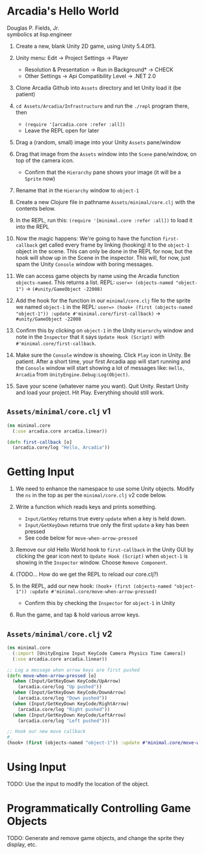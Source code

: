 # Arcadia's Hello World

Douglas P. Fields, Jr.  
symbolics at lisp.engineer

1. Create a new, blank Unity 2D game, using Unity 5.4.0f3.
2. Unity menu: Edit -> Project Settings -> Player
   * Resolution & Presentation -> Run in Background* -> CHECK
   * Other Settings -> Api Compatibility Level -> .NET 2.0
3. Clone Arcadia Github into `Assets` directory and let Unity load it (be patient)
4. `cd Assets/Arcadia/Infrastructure` and run the `./repl` program there, then
   * `(require '[arcadia.core :refer :all])`
   * Leave the REPL open for later
5. Drag a (random, small) image into your Unity `Assets` pane/window
6. Drag that image from the `Assets` window into the `Scene` pane/window, on top of the camera icon.
   * Confirm that the `Hierarchy` pane shows your image (it will be a `Sprite` now)
7. Rename that in the `Hierarchy` window to `object-1`
8. Create a new Clojure file in pathname `Assets/minimal/core.clj` with the contents below.
9. In the REPL, run this: `(require '[minimal.core :refer :all])` to load it into the REPL

10. Now the magic happens: 
We're going to have the function `first-callback` get called 
every frame by linking (hooking) it to the `object-1` object 
in the scene. This can only be done in the REPL for now, but the
hook will show up in the Scene in the inspector. This will, for
now, just spam the Unity `Console` window with boring messages.

10. We can access game objects by name using the Arcadia function `objects-named`. This returns a list. 
REPL: `user=> (objects-named "object-1")` ->
`(#unity/GameObject -22008)`

11. Add the hook for the function in our `minimal/core.clj` file to the sprite we named `object-1` in the REPL:
`user=> (hook+ (first (objects-named "object-1")) :update #'minimal.core/first-callback)` ->
`#unity/GameObject -22008`

12. Confirm this by clicking on `object-1` in the Unity `Hierarchy` window and note in the `Inspector` that it says `Update Hook (Script)` with `#'minimal.core/first-callback`.

13. Make sure the `Console` window is showing. Click `Play` icon in Unity. Be patient. After a short time, your first Arcadia app will start running and the `Console` window will start showing a lot of messages like: `Hello, Arcadia` from `UnityEngine.Debug:Log(Object)`.

14. Save your scene (whatever name you want). Quit Unity. Restart Unity and load your project. Hit Play. Everything should still work.


## `Assets/minimal/core.clj` v1

```clojure
(ns minimal.core
  (:use arcadia.core arcadia.linear))

(defn first-callback [o]
  (arcadia.core/log "Hello, Arcadia"))
```

# Getting Input

1. We need to enhance the namespace to use some Unity objects. Modify the `ns` in the top as per the `minimal/core.clj` v2 code below.

2. Write a function which reads keys and prints something.
   * `Input/GetKey` returns true every `update` when a key is held down.
   * `Input/GetKeyDown` returns true only the first `update` a key has been pressed
   * See code below for `move-when-arrow-pressed`

3. Remove our old Hello World hook to `first-callback` in the Unity GUI by clicking the gear icon next to `Update Hook (Script)` when `object-1` is showing in the `Inspector` window. Choose `Remove Component`.

4. (TODO... How do we get the REPL to reload our core.clj?)

5. In the REPL, add our new hook: `(hook+ (first (objects-named "object-1")) :update #'minimal.core/move-when-arrow-pressed)`
   * Confirm this by checking the `Inspector` for `object-1` in Unity

6. Run the game, and tap & hold various arrow keys.


## `Assets/minimal/core.clj` v2

```clojure
(ns minimal.core
  (:import [UnityEngine Input KeyCode Camera Physics Time Camera])
  (:use arcadia.core arcadia.linear))

;; Log a message when arrow keys are first pushed
(defn move-when-arrow-pressed [o]
  (when (Input/GetKeyDown KeyCode/UpArrow)
    (arcadia.core/log "Up pushed"))
  (when (Input/GetKeyDown KeyCode/DownArrow)
    (arcadia.core/log "Down pushed"))
  (when (Input/GetKeyDown KeyCode/RightArrow)
    (arcadia.core/log "Right pushed"))
  (when (Input/GetKeyDown KeyCode/LeftArrow)
    (arcadia.core/log "Left pushed")))

;; Hook our new move callback
#_
(hook+ (first (objects-named "object-1")) :update #'minimal.core/move-when-arrow-pressed)
```
   
# Using Input

TODO: Use the input to modify the location of the object.

# Programmatically Controlling Game Objects

TODO: Generate and remove game objects, and change the sprite they display, etc.